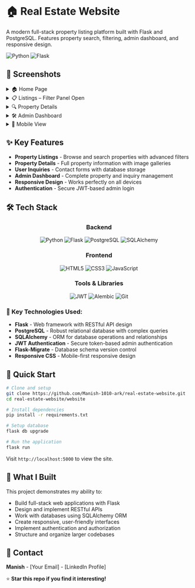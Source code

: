 # 🏠 Real Estate Website

A modern full-stack property listing platform built with Flask and PostgreSQL. Features property search, filtering, admin dashboard, and responsive design.

![Python](https://img.shields.io/badge/python-3.10+-blue.svg)
![Flask](https://img.shields.io/badge/flask-3.1.1-green.svg)

## 📸 Screenshots

<details>
  <summary>🏠 Home Page</summary>

  ![Home Page](screenshots/home.png)  
  *Property listings with search and filter functionality*
</details>

<details>
  <summary>📋 Listings – Filter Panel Open</summary>

  ![Listings – filter panel open](screenshots/properties.png)  
  *Property listings with active filters*
</details>

<details>
  <summary>🔍 Property Details</summary>

  ![Property Details](screenshots/properties_details.png)  
  *Detailed property view with image gallery and inquiry form*
</details>

<details>
  <summary>🛠️ Admin Dashboard</summary>

  ![Admin Dashboard](screenshots/admin_dashboard.png)  
  *Admin panel for managing properties and inquiries*
</details>

<details>
  <summary>📱 Mobile View</summary>

  <img src="screenshots/mobile_view.png" alt="Mobile View" width="300"/>  
  *Responsive mobile layout*
</details>

## ✨ Key Features

- **Property Listings** - Browse and search properties with advanced filters
- **Property Details** - Full property information with image galleries
- **User Inquiries** - Contact forms with database storage
- **Admin Dashboard** - Complete property and inquiry management
- **Responsive Design** - Works perfectly on all devices
- **Authentication** - Secure JWT-based admin login

## 🛠️ Tech Stack

<div align="center">

### Backend
![Python](https://img.shields.io/badge/Python-3776AB?style=for-the-badge&logo=python&logoColor=white)
![Flask](https://img.shields.io/badge/Flask-000000?style=for-the-badge&logo=flask&logoColor=white)
![PostgreSQL](https://img.shields.io/badge/PostgreSQL-316192?style=for-the-badge&logo=postgresql&logoColor=white)
![SQLAlchemy](https://img.shields.io/badge/SQLAlchemy-D71F00?style=for-the-badge&logo=sqlalchemy&logoColor=white)

### Frontend
![HTML5](https://img.shields.io/badge/HTML5-E34F26?style=for-the-badge&logo=html5&logoColor=white)
![CSS3](https://img.shields.io/badge/CSS3-1572B6?style=for-the-badge&logo=css3&logoColor=white)
![JavaScript](https://img.shields.io/badge/JavaScript-F7DF1E?style=for-the-badge&logo=javascript&logoColor=black)

### Tools & Libraries
![JWT](https://img.shields.io/badge/JWT-000000?style=for-the-badge&logo=jsonwebtokens&logoColor=white)
![Alembic](https://img.shields.io/badge/Alembic-6BA81E?style=for-the-badge&logo=alembic&logoColor=white)
![Git](https://img.shields.io/badge/Git-F05032?style=for-the-badge&logo=git&logoColor=white)

</div>

### 🔧 Key Technologies Used:
- **Flask** - Web framework with RESTful API design
- **PostgreSQL** - Robust relational database with complex queries
- **SQLAlchemy** - ORM for database operations and relationships
- **JWT Authentication** - Secure token-based admin authentication
- **Flask-Migrate** - Database schema version control
- **Responsive CSS** - Mobile-first responsive design

## 🚀 Quick Start

```bash
# Clone and setup
git clone https://github.com/Manish-1010-ark/real-estate-website.git
cd real-estate-website/website

# Install dependencies
pip install -r requirements.txt

# Setup database
flask db upgrade

# Run the application
flask run
```

Visit `http://localhost:5000` to view the site.

## 🌟 What I Built

This project demonstrates my ability to:
- Build full-stack web applications with Flask
- Design and implement RESTful APIs
- Work with databases using SQLAlchemy ORM
- Create responsive, user-friendly interfaces
- Implement authentication and authorization
- Structure and organize larger codebases

## 📧 Contact

**Manish** - [Your Email] - [LinkedIn Profile]

⭐ **Star this repo if you find it interesting!**
